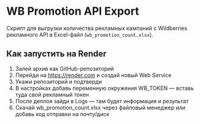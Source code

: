 # WB Promotion API Export

Скрипт для выгрузки количества рекламных кампаний с Wildberries рекламного API в Excel-файл (`wb_promotion_count.xlsx`).

## Как запустить на Render

1. Залей архив как GitHub-репозиторий
2. Перейди на https://render.com и создай новый Web Service
3. Укажи репозиторий и подтверди
4. В настройках добавь переменную окружения WB_TOKEN — вставь туда свой рекламный токен
5. После деплоя зайди в Logs — там будет информация и результат
6. Скачай wb_promotion_count.xlsx через файловый менеджер или добавь код отправки на почту/диск
